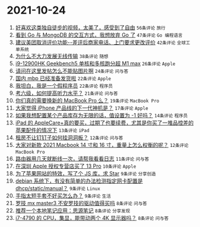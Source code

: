 # 2021-10-24

1. [好喜欢这类独自徒步的视频，太美了，感受到了自由](https://www.v2ex.com/t/810131) `56条评论` `旅行`
1. [看到 Go 与 MongoDB 的交互方式，我想放弃 Go 了](https://www.v2ex.com/t/810126) `47条评论` `Go 编程语言`
1. [建议美团取消评价功能--差评后商家电话、上门要求更改评价](https://www.v2ex.com/t/810159) `42条评论` `全球工单系统`
1. [为什么不大力发展无线传输](https://www.v2ex.com/t/810104) `38条评论` `随想`
1. [i9-12900HK Geekbench5 单核和多核跑分超 M1 max](https://www.v2ex.com/t/810190) `26条评论` `Apple`
1. [请问在这里发帖怎么不能贴图片啊](https://www.v2ex.com/t/810127) `24条评论` `问与答`
1. [国内 mbp 已经准备发货啦](https://www.v2ex.com/t/810120) `22条评论` `Apple`
1. [我坦白，我是一个假程序员](https://www.v2ex.com/t/810156) `22条评论` `程序员`
1. [考六级，如何提高听力水平？](https://www.v2ex.com/t/810138) `21条评论` `问与答`
1. [你们真的需要换新的 MacBook Pro 么？](https://www.v2ex.com/t/810193) `19条评论` `MacBook Pro`
1. [大家觉得 iPhone 产品线的下一代神机是？](https://www.v2ex.com/t/810147) `17条评论` `Apple`
1. [如果我想配置某个产品库存为无限的话，值设置为 -1 好吗？](https://www.v2ex.com/t/810199) `14条评论` `程序员`
1. [iPad 的 AppleCare+真的要买，过期了也要续费，尤其是你买了一堆品控差的苹果配件的情况下](https://www.v2ex.com/t/810150) `13条评论` `iPad`
1. [租房不让钉钉子如何挂洞洞板？](https://www.v2ex.com/t/810188) `12条评论` `问与答`
1. [大家对新款 2021 Macbook 14 寸和 16 寸，重量上怎么权衡的呢？](https://www.v2ex.com/t/810169) `12条评论` `MacBook Pro`
1. [路由器用几天就断线一次，请帮我看看日志](https://www.v2ex.com/t/810155) `11条评论` `问与答`
1. [在深圳 Apple 授权专营店买了 13 Pro](https://www.v2ex.com/t/810125) `10条评论` `Apple`
1. [为了苹果网站的特效，写了个 JS 库，求 Star](https://www.v2ex.com/t/810137) `9条评论` `分享创造`
1. [debian 系统下，有没有简单的办法检测指定网卡配置是 dhcp/static/manual？](https://www.v2ex.com/t/810117) `9条评论` `Linux`
1. [手指太短手套不好买怎么办？](https://www.v2ex.com/t/810108) `9条评论` `生活`
1. [罗技 mx master3 不安罗技的驱动值得买吗](https://www.v2ex.com/t/810161) `8条评论` `问与答`
1. [推荐一个本地笔记应用：思源笔记](https://www.v2ex.com/t/810143) `8条评论` `分享发现`
1. [i7-4790 的 CPU，集显，能带动两个 4K 显示器吗？](https://www.v2ex.com/t/810116) `8条评论` `问与答`
